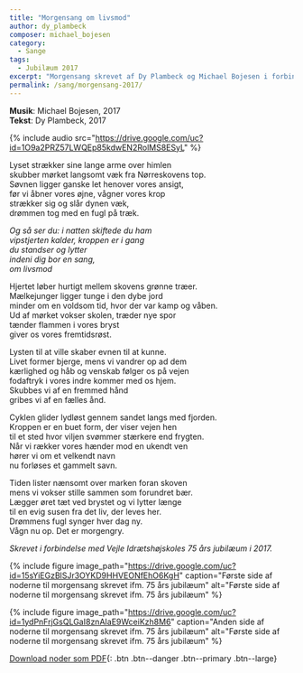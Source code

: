 ```yaml
---
title: "Morgensang om livsmod"
author: dy_plambeck
composer: michael_bojesen
category:
  - Sange
tags:
  - Jubilæum 2017
excerpt: "Morgensang skrevet af Dy Plambeck og Michael Bojesen i forbindelse med højskolens 75 års jubilæum 2017."
permalink: /sang/morgensang-2017/
---
```


**Musik**: Michael Bojesen, 2017  
**Tekst**: Dy Plambeck, 2017

{% include audio src="https://drive.google.com/uc?id=1O9a2PRZ57LWQEp85kdwEN2RolMS8ESyL" %}

Lyset strækker sine lange arme over himlen  
skubber mørket langsomt væk fra Nørreskovens top.  
Søvnen ligger ganske let henover vores ansigt,  
før vi åbner vores øjne, vågner vores krop  
strækker sig og slår dynen væk,  
drømmen tog med en fugl på træk.  

_Og så ser du: i natten skiftede du ham_  
_vipstjerten kalder, kroppen er i gang_  
_du standser og lytter_  
_indeni dig bor en sang,_  
_om livsmod_  

Hjertet løber hurtigt mellem skovens grønne træer.  
Mælkejunger ligger tunge i den dybe jord  
minder om en voldsom tid, hvor der var kamp og våben.  
Ud af mørket vokser skolen, træder nye spor  
tænder flammen i vores bryst  
giver os vores fremtidsrøst.  

Lysten til at ville skaber evnen til at kunne.  
Livet former bjerge, mens vi vandrer op ad dem  
kærlighed og håb og venskab følger os på vejen  
fodaftryk i vores indre kommer med os hjem.  
Skubbes vi af en fremmed hånd  
gribes vi af en fælles ånd.  

Cyklen glider lydløst gennem sandet langs med fjorden.  
Kroppen er en buet form, der viser vejen hen  
til et sted hvor viljen svømmer stærkere end frygten.  
Når vi rækker vores hænder mod en ukendt ven  
hører vi om et velkendt navn  
nu forløses et gammelt savn.  

Tiden lister nænsomt over marken foran skoven  
mens vi vokser stille sammen som forundret bær.  
Lægger øret tæt ved brystet og vi lytter længe  
til en evig susen fra det liv, der leves her.  
Drømmens fugl synger hver dag ny.  
Vågn nu op. Det er morgengry.  

_Skrevet i forbindelse med Vejle Idrætshøjskoles 75 års jubilæum i 2017._

{% include figure image_path="https://drive.google.com/uc?id=15sYiEGzBlSJr3OYKD9HHVEONfEhO6KgH" caption="Første side af noderne til morgensang skrevet ifm. 75 års jubilæum" alt="Første side af noderne til morgensang skrevet ifm. 75 års jubilæum" %}

{% include figure image_path="https://drive.google.com/uc?id=1ydPnFrjGsQLGaI8znAIaE9WceiKzh8M6" caption="Anden side af noderne til morgensang skrevet ifm. 75 års jubilæum" alt="Første side af noderne til morgensang skrevet ifm. 75 års jubilæum" %}

[<i class='far fa-file-pdf'></i> Download noder som PDF](https://drive.google.com/uc?id=11nR2OZsUNONKAQc3-E5IomcLfc_Th7mt){: .btn .btn--danger .btn--primary .btn--large}
